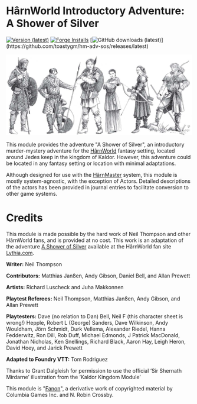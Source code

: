 # HârnWorld Introductory Adventure: A Shower of Silver
[![Version (latest)](https://img.shields.io/github/v/release/toastygm/hm-adv-sos)](https://github.com/toastygm/hm-adv-sos/releases/latest)
[![Forge Installs](https://img.shields.io/badge/dynamic/json?label=Forge%20Installs&query=package.installs&suffix=%25&url=https%3A%2F%2Fforge-vtt.com%2Fapi%2Fbazaar%2Fpackage%2Fhm-adv-sos&colorB=4aa94a)](https://forge-vtt.com/bazaar#package=hm-adv-sos)
[![GitHub downloads (latest)](https://img.shields.io/badge/dynamic/json?label=Downloads@latest&query=assets[?(@.name.includes('zip'))].download_count&url=https://api.github.com/repos/toastygm/hm-adv-sos/releases/latest&color=green)](https://github.com/toastygm/hm-adv-sos/releases/latest)

![Characters](assets/images/characters.jpg)

This module provides the adventure "A Shower of Silver", an introductory murder-mystery
adventure for the [HârnWorld](https://columbiagames.com/harnworld/)
fantasy setting, located around Jedes keep in the kingdom of Kaldor. However, this
adventure could be located in any fantasy setting or location with minimal adaptations.

Although designed for use with the [HârnMaster](https://foundryvtt.com/packages/hm3)
system, this module is mostly system-agnostic, with the exception of Actors.
Detailed descriptions of the actors has been provided in journal entries to facilitate
conversion to other game systems.

# Credits

This module is made possible by the hard work of Neil Thompson and other HârnWorld fans, and is provided at no
cost. This work is an adaptation of the adventure [A Shower of Silver](https://www.lythia.com/adventures/a-shower-of-silver/) available at
the HârnWorld fan site [Lythia.com](https://www.lythia.com/).

**Writer:** Neil Thompson

**Contributors:** Matthias Janßen, Andy Gibson, Daniel Bell, and Allan Prewett

**Artists:** Richard Luscheck and Juha Makkonnen

**Playtest Referees:** Neil Thompson, Matthias Janßen, Andy Gibson, and Allan Prewett

**Playtesters:** Dave (no relation to Dan) Bell, Neil F (this character sheet is wrong!) Hepple, Robert L (George) Sanders, Dave Wilkinson, Andy Wouldham, Jörn Schmidt, Durk Vellema, Alexander Riedel, Hanna Fedderwitz, Ron Dill, Rob Duff, Michael Edmonds, J Patrick MacDonald, Jonathan Nicholas, Ken Snellings, Richard Black, Aaron Hay, Leigh Heron, David Hoey, and Jarick Prewett

**Adapted to Foundry VTT:** Tom Rodriguez

Thanks to Grant Dalgleish for permission to use the official ‘Sir Shernath Mirdarne’ illustration from the ‘Kaldor Kingdom Module’

This module is "[Fanon](https://www.lythia.com/about/publishing-fan-written-material/)", a derivative work of copyrighted material by Columbia Games Inc. and N. Robin Crossby.

